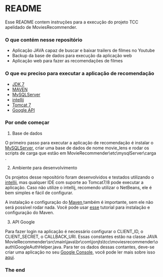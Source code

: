 # README #

Esse README contem instruções para a execução do projeto TCC apelidado de MoviesRecommender.

### O que contém nesse repositório ###

* Aplicação JAVA capaz de buscar e baixar trailers de filmes no Youtube
* Backup da base de dados para execução da aplicação web 
* Aplicação web para fazer as recomendações de filmes

### O que eu preciso para executar a aplicação de recomendação ###

* [JDK 7](http://www.oracle.com/technetwork/pt/java/javase/downloads/jdk7-downloads-1880260.html)
* [MAVEN](https://maven.apache.org/download.cgi)
* [MySQLServer](https://dev.mysql.com/downloads/workbench/)
* [intellij](https://www.jetbrains.com/idea/download/)
* [Tomcat 7](https://tomcat.apache.org/download-70.cgi)
* [Google API](https://console.developers.google.com/apis)

### Por onde começar ###

1. Base de dados

O primeiro passo para executar a aplicação de recomendação é instalar o [MySQLServer](https://dev.mysql.com/downloads/workbench/), criar uma base de dados de nome movie_lens e rodar os scripts de carga que estão em MovieRecommender\etc\mysqlServer\carga .

2. Ambiente para desenvolvimento

Os projetos desse repositório foram desenvolvidos e testados utilizando o [intellij](https://www.jetbrains.com/idea/download/), mas qualquer IDE com suporte ao Tomcat7/8 pode executar a aplicação. Caso não utilize o intellij, recomendo utilizar o NetBeans, ele é bem simples e fácil de configurar.

A instalação e configuração do [Maven ](https://maven.apache.org/)também é importante, sem ele não será possível rodar nada. Você pode usar [esse](https://www.mkyong.com/maven/how-to-install-maven-in-windows/) tutorial para instalação e configuração do Maven.

3. API Google

Para fazer login na aplicação é necessário configurar o CLIENT_ID, o CLIENT_SECRET, o CALLBACK_URI. Essas constantes estão na classe JAVA MovieRecommender\src\main\java\br\com\jonjts\tcc\moviesrecommender\oauth\GoogleAuthHelper.java. Para ter os dados dessas contantes, deve-se criar uma aplicação no seu [Google Console](https://console.developers.google.com), você pode ler mais sobre isso [aqui](https://developers.google.com/identity/sign-in/web/devconsole-project).

### The end ###